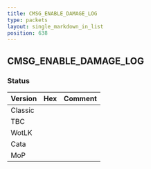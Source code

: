 ```yaml
---
title: CMSG_ENABLE_DAMAGE_LOG
type: packets
layout: single_markdown_in_list
position: 638
---
```


## CMSG_ENABLE_DAMAGE_LOG

### Status

Version | Hex | Comment
---------- | ---------- | ---------- 
Classic |  |  
TBC |  |  
WotLK |  |  
Cata |  |  
MoP |  |  